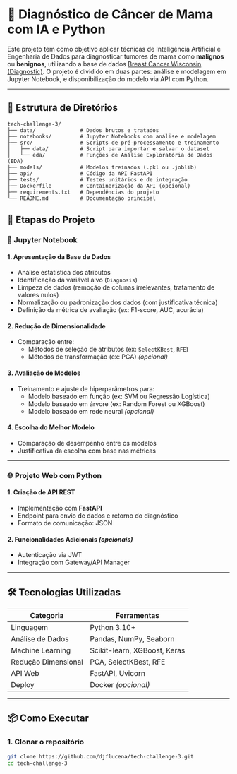 # 🧠 Diagnóstico de Câncer de Mama com IA e Python

Este projeto tem como objetivo aplicar técnicas de Inteligência Artificial e Engenharia de Dados para diagnosticar tumores de mama como **malignos** ou **benignos**, utilizando a base de dados [Breast Cancer Wisconsin (Diagnostic)](https://archive.ics.uci.edu/dataset/17/breast+cancer+wisconsin+diagnostic). O projeto é dividido em duas partes: análise e modelagem em Jupyter Notebook, e disponibilização do modelo via API com Python.

---

## 📁 Estrutura de Diretórios

```
tech-challenge-3/
├── data/              # Dados brutos e tratados
├── notebooks/         # Jupyter Notebooks com análise e modelagem
├── src/               # Scripts de pré-processamento e treinamento
│   ├── data/          # Script para importar e salvar o dataset
│   └── eda/           # Funções de Análise Exploratória de Dados (EDA)
├── models/            # Modelos treinados (.pkl ou .joblib)
├── api/               # Código da API FastAPI
├── tests/             # Testes unitários e de integração
├── Dockerfile         # Containerização da API (opcional)
├── requirements.txt   # Dependências do projeto
└── README.md          # Documentação principal
```

## 📘 Etapas do Projeto

### 🔬 Jupyter Notebook

#### 1. Apresentação da Base de Dados
- Análise estatística dos atributos
- Identificação da variável alvo (`Diagnosis`)
- Limpeza de dados (remoção de colunas irrelevantes, tratamento de valores nulos)
- Normalização ou padronização dos dados (com justificativa técnica)
- Definição da métrica de avaliação (ex: F1-score, AUC, acurácia)

#### 2. Redução de Dimensionalidade
- Comparação entre:
  - Métodos de seleção de atributos (ex: `SelectKBest`, `RFE`)
  - Métodos de transformação (ex: PCA) *(opcional)*

#### 3. Avaliação de Modelos
- Treinamento e ajuste de hiperparâmetros para:
  - Modelo baseado em função (ex: SVM ou Regressão Logística)
  - Modelo baseado em árvore (ex: Random Forest ou XGBoost)
  - Modelo baseado em rede neural *(opcional)*

#### 4. Escolha do Melhor Modelo
- Comparação de desempenho entre os modelos
- Justificativa da escolha com base nas métricas

---

### 🌐 Projeto Web com Python

#### 1. Criação de API REST
- Implementação com **FastAPI**
- Endpoint para envio de dados e retorno do diagnóstico
- Formato de comunicação: JSON

#### 2. Funcionalidades Adicionais *(opcionais)*
- Autenticação via JWT
- Integração com Gateway/API Manager

---

## 🛠 Tecnologias Utilizadas

| Categoria         | Ferramentas                     |
|------------------|----------------------------------|
| Linguagem         | Python 3.10+                    |
| Análise de Dados  | Pandas, NumPy, Seaborn          |
| Machine Learning  | Scikit-learn, XGBoost, Keras    |
| Redução Dimensional| PCA, SelectKBest, RFE          |
| API Web           | FastAPI, Uvicorn                |
| Deploy            | Docker *(opcional)*             |

---

## 📦 Como Executar

### 1. Clonar o repositório
```bash
git clone https://github.com/djflucena/tech-challenge-3.git
cd tech-challenge-3
```
